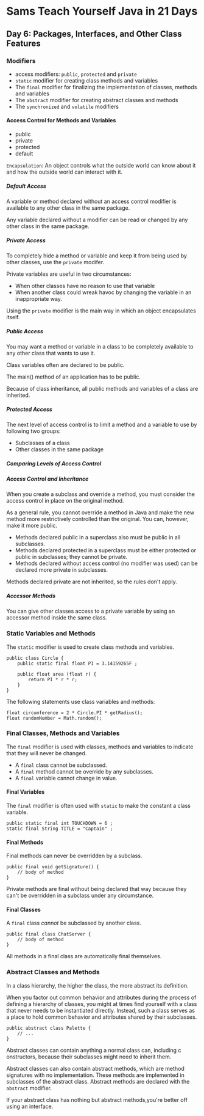 # Sams Teach Yourself Java in 21 Days

## Day 6: Packages, Interfaces, and Other Class Features

### Modifiers

* access modifiers: `public`, `protected` and `private`
* `static` modifier for creating class methods and variables
* The `final` modifier for finalizing the implementation of classes, methods and variables
* The `abstract` modifier for creating abstract classes and methods
* The `synchronized` and `volatile` modifiers

#### Access Control for Methods and Variables

* public
* private
* protected
* default

`Encapsulation`: An object controls what the outside world can know about it and how the outside world can interact with it.

##### Default Access

A variable or method declared without an access control modifier is available to any other class in the same package.

Any variable declared without a modifier can be read or changed by any other class in the same package.

##### Private Access

To completely hide a method or variable and keep it from being used by other classes, use the `private` modifer.

Private variables are useful in two circumstances:

* When other classes have no reason to use that variable
* When another class could wreak havoc by changing the variable in an inappropriate way.

Using the `private` modifier is the main way in which an object encapsulates itself.

##### Public Access

You may want a method or variable in a class to be completely available to any other class that wants to use it.

Class variables often are declared to be public.

The main() method of an application has to be public.

Because of class inheritance, all public methods and variables of a class are inherited.

##### Protected Access

The next level of access control is to limit a method and a variable to use by following two groups:

* Subclasses of a class
* Other classes in the same package

##### Comparing Levels of Access Control

##### Access Control and Inheritance

When you create a subclass and override a method, you must consider the access control in place on the original method.

As a general rule, you cannot override a method in Java and make the new method more restrictively controlled than the original. You can, however, make it more public.

* Methods declared public in a superclass also must be public in all subclasses.
* Methods declared protected in a superclass must be either protected or public in subclasses; they cannot be private.
* Methods declared without access control (no modifier was used) can be declared more private in subclasses.

Methods declared private are not inherited, so the rules don't apply.

##### Accessor Methods

You can give other classes access to a private variable by using an accessor method inside the same class.

### Static Variables and Methods

The `static` modifier is used to create class methods and variables.

```
public class Circle {
    public static final float PI = 3.14159265F ;

    public float area (float r) {
        return PI * r * r;
    }
}
```

The following statements use class variables and methods:

```
float circumference = 2 * Circle.PI * getRadius();
float randomNumber = Math.random();
```

### Final Classes, Methods and Variables

The `final` modifier is used with classes, methods and variables to indicate that they will never be changed.

* A `final` class cannot be subclassed.
* A `final` method cannot be override by any subclasses.
* A `final` variable cannot change in value.

#### Final Variables

The `final` modifier is often used with `static` to make the constant a class variable.

```
public static final int TOUCHDOWN = 6 ;
static final String TITLE = "Captain" ;
```

#### Final Methods

Final methods can never be overridden by a subclass.

```
public final void getSignature() {
    // body of method
}
```

Private methods are final without being declared that way because they can't be overridden in a subclass under any circumstance.

#### Final Classes

A `final` class *cannot* be subclassed by another class.

```
public final class ChatServer {
    // body of method
}
```

All methods in a final class are automatically final themselves.

### Abstract Classes and Methods

In a class hierarchy, the higher the class, the more abstract its definition.

When you factor out common behavior and attributes during the process of defining a hierarchy of classes, you might at times find yourself with a class that never needs to be instantiated directly. Instead, such a class serves as a place to hold common behavior and attributes shared by their subclasses.

```
public abstract class Palette {
    // ...
}
```

Abstract classes can contain anything a normal class can, including c onstructors, because their subclasses might need to inherit them. 

Abstract classes can also contain abstract methods, which are method signatures with no implementation. These methods are implemented in subclasses of the abstract class. Abstract methods are declared with the `abstract` modifier.

If your abstract class has nothing but abstract methods,you're better off using an interface.